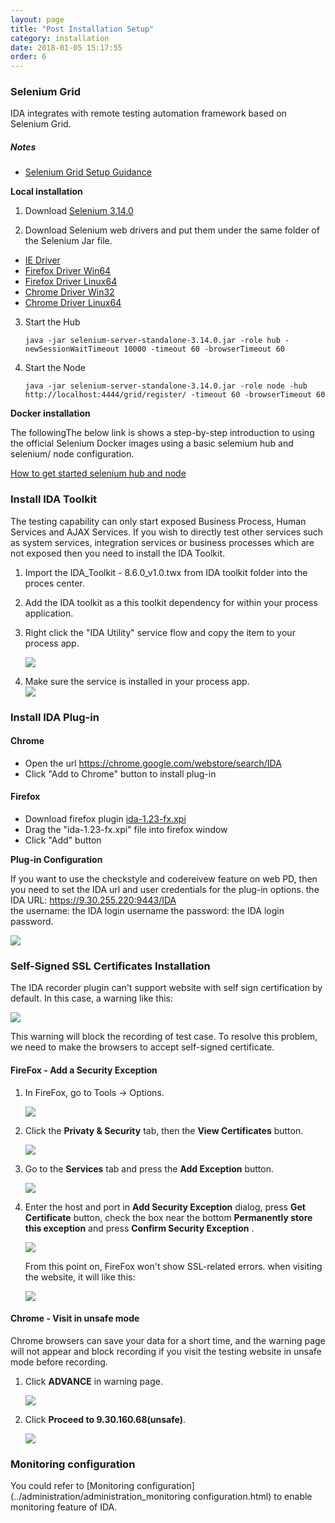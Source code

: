 ```yaml
---
layout: page
title: "Post Installation Setup"
category: installation
date: 2018-01-05 15:17:55
order: 6
---
```




### Selenium Grid

IDA integrates with remote testing automation framework based on Selenium Grid.

##### Notes
- [Selenium Grid Setup Guidance](https://github.com/SeleniumHQ/selenium/wiki/Grid2)  

**Local installation**

1. Download [Selenium 3.14.0](https://selenium-release.storage.googleapis.com/3.14/selenium-server-standalone-3.14.0.jar)  

2. Download Selenium web drivers and put them under the same folder of the Selenium Jar file.
- [IE Driver](http://selenium-release.storage.googleapis.com/3.14/IEDriverServer_Win32_3.14.0.zip)
- [Firefox Driver Win64](https://github.com/mozilla/geckodriver/releases/download/v0.23.0/geckodriver-v0.23.0-win64.zip)
- [Firefox Driver Linux64](https://github.com/mozilla/geckodriver/releases/download/v0.23.0/geckodriver-v0.23.0-linux64.tar.gz)
- [Chrome Driver Win32](https://chromedriver.storage.googleapis.com/2.41/chromedriver_win32.zip)  
- [Chrome Driver Linux64](https://chromedriver.storage.googleapis.com/2.41/chromedriver_linux64.zip)    

3. Start the Hub
	```
	java -jar selenium-server-standalone-3.14.0.jar -role hub -newSessionWaitTimeout 10000 -timeout 60 -browserTimeout 60
	```

4. Start the Node  
	```
	java -jar selenium-server-standalone-3.14.0.jar -role node -hub http://localhost:4444/grid/register/ -timeout 60 -browserTimeout 60
	```

**Docker installation**

The followingThe below link is shows a step-by-step introduction to using the official Selenium Docker images using a basic selemium hub and selenium/ node configuration.

[How to get started selenium hub and node](https://github.com/SeleniumHQ/docker-selenium/wiki/Getting-Started-with-Hub-and-Nodes)

### Install IDA Toolkit
The testing capability can only start exposed Business Process, Human Services and AJAX Services.  If you wish to directly test other services such as system services, integration services or business processes which are not exposed then you need to install the IDA Toolkit.

1. Import the IDA_Toolkit - 8.6.0_v1.0.twx from IDA toolkit folder into the proces center.
2. Add the IDA toolkit as a this toolkit dependency for within your process application.
3. Right click the "IDA Utility" service flow and copy the item to your process app.  

   ![][toolkit]
4. Make sure the service is installed in your process app.  
   ![][service]
   
### Install IDA Plug-in

#### Chrome
- Open the url <a href="https://chrome.google.com/webstore/search/IDA" target="_blank">https://chrome.google.com/webstore/search/IDA</a>
- Click "Add to Chrome" button to install plug-in

#### Firefox
- Download firefox plugin [ida-1.23-fx.xpi](../plugins/ida-1.23-fx.xpi)
- Drag the "ida-1.23-fx.xpi" file into firefox window
- Click "Add" button

**Plug-in Configuration**

If you want to use the checkstyle and codereivew feature on web PD, then you need to set the IDA url and user credentials for the plug-in options. 
the IDA URL: https://9.30.255.220:9443/IDA   
the username: the IDA login username 
the password: the IDA login password.   

   ![][IDAOption]


[toolkit]: ../images/install/toolkit.png 
[service]: ../images/install/service.png 
[IDA]: ../images/install/IDA.png 
[firefox]: ../images/install/firefox.png
[seleniumGrid]: ../images/install/seleniumGrid.png
[webDriver]: ../images/install/webdriver.png
[IDAOption]: ../images/install/IDAOption.png

### Self-Signed SSL Certificates Installation

The IDA recorder plugin can't support website with self sign certification by default. In this case, a warning like this:
   
![][error]
   
   This warning will block the recording of test case. To resolve this problem, we need to make the browsers to accept self-signed certificate.    
   
#### FireFox - Add a Security Exception

1. In FireFox, go to Tools -> Options.

    ![][tool]

2. Click the **Privaty & Security** tab,  then the **View Certificates** button.

    ![][security_tab]
    
3. Go to the **Services** tab and press the **Add Exception** button.
    
    ![][servers_tab]
    
4.  Enter the host and port in **Add Security Exception** dialog, press  **Get Certificate** button, check the box near the bottom **Permanently store this exception** and press **Confirm Security Exception** .

     ![][add_security]
     
    From this point on, FireFox won't show SSL-related errors. when visiting the website, it will like this:
    
    ![][success]
    
#### Chrome - Visit in unsafe mode

Chrome browsers can save your data for a short time, and the warning page will not appear and block recording if you visit the testing website in unsafe mode before recording.

1. Click **ADVANCE** in warning page.

    ![][chrome_error]
    
2. Click **Proceed to 9.30.160.68(unsafe)**.

    ![][proceed]
     



   
   [error]: ../images/install/installation_self_signed_sertificates_error.png 
   [tool]: ../images/install/installation_self_signed_sertificates_tool.png 
   [security_tab]: ../images/install/installation_self_signed_sertificates_security_tab.png
   [servers_tab]: ../images/install/installation_self_signed_sertificates_servers_tab.png
   [add_security]: ../images/install/installation_self_signed_sertificates_add_security.png
   [success]: ../images/install/installation_self_signed_sertificates_success.png 
   [chrome_error]: ../images/install/installation_self_signed_sertificates_chrome_error.png
   [proceed]: ../images/install/installation_self_signed_sertificates_proceed.png

### Monitoring configuration

You could refer to [Monitoring configuration](../administration/administration_monitoring configuration.html) to enable monitoring feature of IDA.
